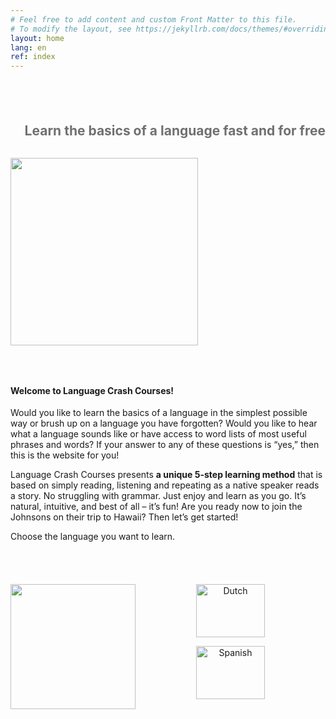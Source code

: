 ```yaml
---
# Feel free to add content and custom Front Matter to this file.
# To modify the layout, see https://jekyllrb.com/docs/themes/#overriding-theme-defaults
layout: home
lang: en
ref: index
---
```

<style>
div.container2{
	align: center;
}
.center{
  text-align: center;  
}
.left{
  text-align: left;
}
.right{
  text-align: right;
}
h3.inline{
	display: inline;
}
.div1 {
     overflow:auto; // without overflow here, if the "Line 1" and "Line 2" is short then "Next elements" will display below "Line 2" and the image will cover the "Next elements" 
}
.div2 {
    float: left; // without float here, if "Line 1" and "Line 2" is long -> text will display both at right and bottom the image
} 

</style>

<div class="div1">
  <p style="padding-top: 5%;"></p>
  <h2 class="right" style="color: #707070;">Learn the basics of a language fast and for free</h2>
  <div class="div2">
  <p style="padding-top=40%;"></p>
  <img style="float: left;" src="{{site.baseurl}}/assets/img/surfer.svg" width="300">
  </div>
</div>

<div class="container2" >
<p style="padding: 15px;"></p>
<h4 class= "left">Welcome to Language Crash Courses!</h4>
<p class="left">Would you like to learn the basics of a language in the simplest possible way or brush up on a language you have forgotten? Would you like to hear what a language sounds like or have access to word lists of most useful phrases and words? If your answer to any of these questions is “yes,” then this is the website for you!</p>
<p class="left" >Language Crash Courses presents <b>a unique 5-step learning method</b> that is based on simply reading,  listening and repeating as a native speaker reads a story. No struggling with grammar. Just enjoy and learn as you go. It’s natural, intuitive, and best of all – it’s fun! Are you ready now to join the Johnsons on their trip to Hawaii? Then let’s get started!</p>
<p class="left">Choose the language you want to learn.</p>
<p style="padding: 20px;"></p>
<div>

<left>
  <img style="float: left;" src="{{site.baseur}}/assets/img/footprints.svg" width="200">

<center>
	<a href="{{site.baseurl}}/dir/english/courses/dutch-english/5-steps"><img border="0" alt="Dutch" src="{{site.baseurl}}/assets/img/flags/netherlands-flag-wave-xs.png" width="110" height="85"> </a>

  <a href="{{site.baseurl}}/dir/english/courses/spanish-english/5-steps"><img border="0" alt="Spanish" src="{{site.baseurl}}/assets/img/flags/spain-flag-wave-xs.png" width="110" height="85"></a>

<br>
